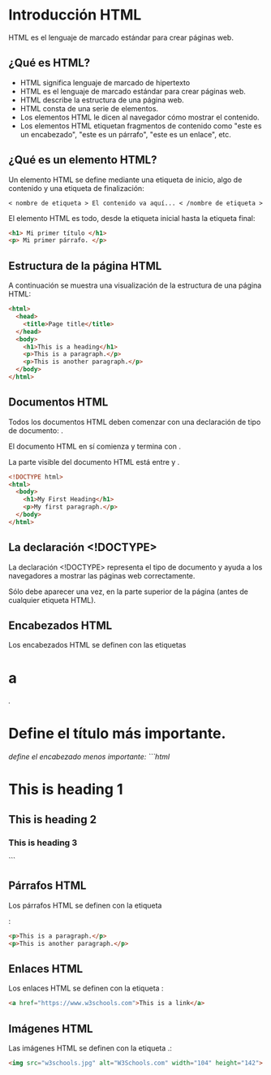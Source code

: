 # Introducción HTML
HTML es el lenguaje de marcado estándar para crear páginas web.

## ¿Qué es HTML?
- HTML significa lenguaje de marcado de hipertexto
- HTML es el lenguaje de marcado estándar para crear páginas web.
- HTML describe la estructura de una página web.
- HTML consta de una serie de elementos.
- Los elementos HTML le dicen al navegador cómo mostrar el contenido.
- Los elementos HTML etiquetan fragmentos de contenido como "este es un encabezado", "este es un párrafo", "este es un enlace", etc.

## ¿Qué es un elemento HTML?

Un elemento HTML se define mediante una etiqueta de inicio, algo de contenido y una etiqueta de finalización:
```ssh
< nombre de etiqueta > El contenido va aquí... < /nombre de etiqueta >
```
El elemento HTML es todo, desde la etiqueta inicial hasta la etiqueta final:
```html
<h1> Mi primer título </h1>
<p> Mi primer párrafo. </p>
```

## Estructura de la página HTML
A continuación se muestra una visualización de la estructura de una página HTML:
```html
<html>
  <head>
    <title>Page title</title>
  </head>
  <body>
    <h1>This is a heading</h1>
    <p>This is a paragraph.</p>
    <p>This is another paragraph.</p>
  </body>
</html>
```
## Documentos HTML
Todos los documentos HTML deben comenzar con una declaración de tipo de documento: <!DOCTYPE html>.

El documento HTML en sí comienza <html> y termina con </html>.

La parte visible del documento HTML está entre <body> y </body>.
```html
<!DOCTYPE html>
<html>
  <body>
    <h1>My First Heading</h1>
    <p>My first paragraph.</p>
  </body>
</html>
```

## La declaración <!DOCTYPE>
La declaración <!DOCTYPE> representa el tipo de documento y ayuda a los navegadores a mostrar las páginas web correctamente.

Sólo debe aparecer una vez, en la parte superior de la página (antes de cualquier etiqueta HTML).

## Encabezados HTML
Los encabezados HTML se definen con las etiquetas <h1> a <h6>.

<h1> Define el título más importante. <h6> define el encabezado menos importante: 
```html
<h1>This is heading 1</h1>
<h2>This is heading 2</h2>
<h3>This is heading 3</h3>
```

## Párrafos HTML
Los párrafos HTML se definen con la etiqueta <p>:
```html
<p>This is a paragraph.</p>
<p>This is another paragraph.</p>
```
## Enlaces HTML
Los enlaces HTML se definen con la etiqueta <a>:
```html
<a href="https://www.w3schools.com">This is a link</a>
```
## Imágenes HTML
Las imágenes HTML se definen con la etiqueta <img>.:
```html
<img src="w3schools.jpg" alt="W3Schools.com" width="104" height="142">
```